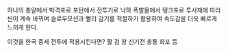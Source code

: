 하나의 총알에서 박격포로 포탄에서 전투기로 낙하 폭발물에서 탱크포로 투사체에 따라 씬이 계속 바뀌며 슬로우모션과 빨리 감기를 적절하기 활용하여 속도감을 더욱 빠르게 느끼게 한다.

이것을 한국 중세 전투에 적용시킨다면?
활 검 창 신기전 총통 화포 등